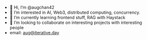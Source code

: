 - 👋 Hi, I’m @augchan42
- 👀 I’m interested in AI, Web3, distributed computing, concurrency.
- 🌱 I’m currently learning frontend stuff, RAG with Haystack
- 💞️ I’m looking to collaborate on interesting projects with interesting people
- email: aug@iterative.day

<!---
augchan42/augchan42 is a ✨ special ✨ repository because its `README.md` (this file) appears on your GitHub profile.
You can click the Preview link to take a look at your changes.
--->
